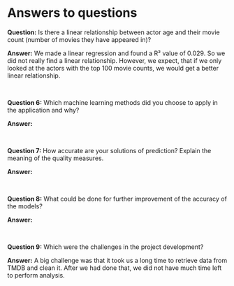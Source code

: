 # Answers to questions

**Question:** Is there a linear relationship between actor age and their movie count (number of movies they have appeared in)?

**Answer:** We made a linear regression and found a R² value of 0.029. So we did not really find a linear relationship. However, we expect, that if we only looked at the actors with the top 100 movie counts, we would get a better linear relationship.

<br>

**Question 6:** Which machine learning methods did you choose to apply in the application and why?

**Answer:**

<br>

**Question 7:** How accurate are your solutions of prediction? Explain the meaning of the quality measures.

**Answer:**

<br>

**Question 8:** What could be done for further improvement of the accuracy of the models?

**Answer:**

<br>

**Question 9:** Which were the challenges in the project development?

**Answer:** A big challenge was that it took us a long time to retrieve data from TMDB and clean it. After we had done that, we did not have much time left to perform analysis.